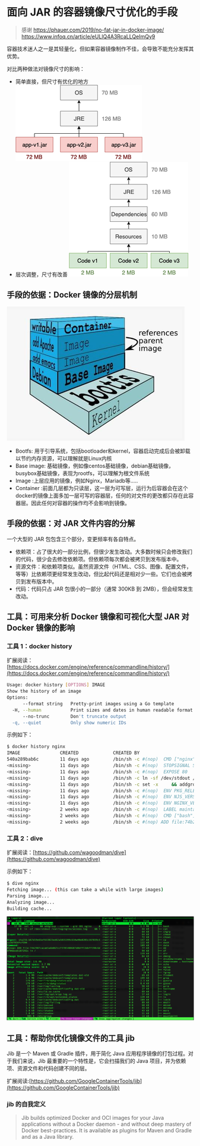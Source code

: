 # 面向 JAR 的容器镜像尺寸优化的手段

> 感谢  https://phauer.com/2019/no-fat-jar-in-docker-image/
  https://www.infoq.cn/article/eULlQ4A3RcaLLQeImQy9

容器技术迷人之一是其轻量化，但如果容器镜像制作不佳，会导致不能充分发挥其优势。

对比两种做法对镜像尺寸的影响：
* 简单直接，但尺寸有优化的地方
![container-simplebutlarge](../img/container-simplebutlarge.png)
* 层次调整，尺寸有改善
![container-smallandbetter.png](../img/container-smallandbetter.png)

## 手段的依据：Docker 镜像的分层机制

![container-layer-info](../img/container-layer-info.png)

* Bootfs: 用于引导系统，包括bootloader和kernel，容器启动完成后会被卸载以节约内存资源，可以理解就是Linux内核
* Base image: 基础镜像，例如像centos基础镜像，debian基础镜像，busybox基础镜像，表现为rootfs，可以理解为根文件系统
* Image :上层应用的镜像，例如Nginx，Mariadb等.....
* Container :前面几层都为只读层，这一层为可写层，运行为后容器会在这个docker的镜像上面多加一层可写的容器层，任何的对文件的更改都只存在此容器层。因此任何对容器的操作均不会影响到镜像。

## 手段的依据：对 JAR 文件内容的分解

一个大型的 JAR 包包含三个部分，变更频率有各自特点。

* 依赖项：占了很大的一部分比例，但很少发生改动。大多数时候只会修改我们的代码，很少会去修改依赖项。但依赖项每次都会被拷贝到发布版本中。
* 资源文件：和依赖项类似。虽然资源文件（HTML、CSS、图像、配置文件，等等）比依赖项更经常发生改动，但比起代码还是相对少一些。它们也会被拷贝到发布版本中。
* 代码：代码只占 JAR 包很小的一部分（通常 300KB 到 2MB），但会经常发生改动。

## 工具：可用来分析 Docker 镜像和可视化大型 JAR 对 Docker 镜像的影响

### 工具 1：docker history

扩展阅读：[https://docs.docker.com/engine/reference/commandline/history/](https://docs.docker.com/engine/reference/commandline/history/)

```bash
Usage: docker history [OPTIONS] IMAGE
Show the history of an image
Options:
      --format string   Pretty-print images using a Go template
  -H, --human           Print sizes and dates in human readable format (default true)
      --no-trunc        Don't truncate output
  -q, --quiet           Only show numeric IDs
```

示例如下：

```bash
$ docker history nginx
IMAGE               CREATED             CREATED BY                                      SIZE                COMMENT
540a289bab6c        11 days ago         /bin/sh -c #(nop)  CMD ["nginx" "-g" "daemon…   0B                  
<missing>           11 days ago         /bin/sh -c #(nop)  STOPSIGNAL SIGTERM           0B                  
<missing>           11 days ago         /bin/sh -c #(nop)  EXPOSE 80                    0B                  
<missing>           11 days ago         /bin/sh -c ln -sf /dev/stdout /var/log/nginx…   22B                 
<missing>           11 days ago         /bin/sh -c set -x     && addgroup --system -…   57MB                
<missing>           11 days ago         /bin/sh -c #(nop)  ENV PKG_RELEASE=1~buster     0B                  
<missing>           11 days ago         /bin/sh -c #(nop)  ENV NJS_VERSION=0.3.6        0B                  
<missing>           11 days ago         /bin/sh -c #(nop)  ENV NGINX_VERSION=1.17.5     0B                  
<missing>           2 weeks ago         /bin/sh -c #(nop)  LABEL maintainer=NGINX Do…   0B                  
<missing>           2 weeks ago         /bin/sh -c #(nop)  CMD ["bash"]                 0B                  
<missing>           2 weeks ago         /bin/sh -c #(nop) ADD file:74b2987cacab5a6b0…   69.2MB
```

### 工具 2：dive

扩展阅读：[https://github.com/wagoodman/dive](https://github.com/wagoodman/dive)

示例如下：

```bash
$ dive nginx
Fetching image... (this can take a while with large images)
Parsing image...
Analyzing image...
Building cache...
``` 

![docker-dive-sample.png](../img/docker-dive-sample.png)

## 工具：帮助你优化镜像文件的工具 jib

Jib 是一个 Maven 或 Gradle 插件，用于简化 Java 应用程序镜像的打包过程。对于我们来说，Jib 最重要的一个特性是，它会扫描我们的 Java 项目，并为依赖项、资源文件和代码创建不同的层。

扩展阅读:[https://github.com/GoogleContainerTools/jib](https://github.com/GoogleContainerTools/jib)

### jib 的自我定义

> Jib builds optimized Docker and OCI images for your Java applications without a Docker daemon - and without deep mastery of Docker best-practices. It is available as plugins for Maven and Gradle and as a Java library.

